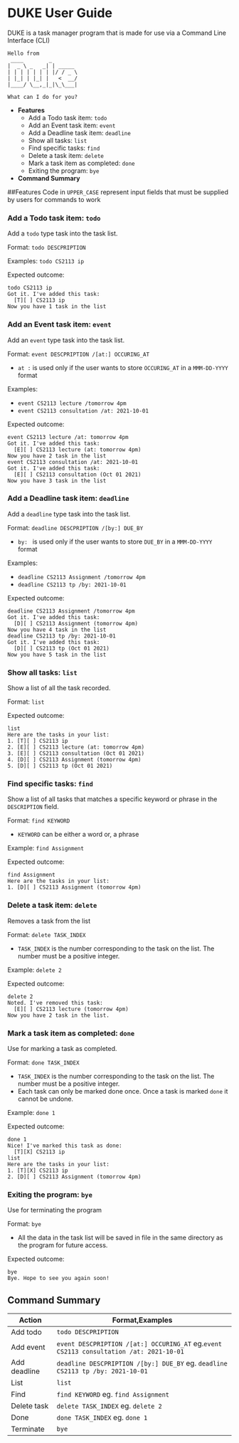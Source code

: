 # DUKE User Guide
DUKE is a task manager program that is made for use via a Command Line Interface (CLI)
```text
Hello from
 ____        _        
|  _ \ _   _| | _____ 
| | | | | | | |/ / _ \
| |_| | |_| |   <  __/
|____/ \__,_|_|\_\___|

What can I do for you?

```

* **Features**
    * Add a Todo task item: `todo`
    * Add an Event task item: `event`
    * Add a Deadline task item: `deadline`
    * Show all tasks: `list`
    * Find specific tasks: `find`
    * Delete a task item: `delete`
    * Mark a task item as completed: `done`
    * Exiting the program: `bye`
* **Command Summary**

##Features
Code in `UPPER_CASE` represent input fields that must be supplied by users for commands to work
### Add a Todo task item: `todo`
Add a `todo` type task into the task list.

Format: `todo DESCPRIPTION` 

Examples:
`todo CS2113 ip`

Expected outcome:
```text
todo CS2113 ip
Got it. I've added this task:
  [T][ ] CS2113 ip
Now you have 1 task in the list
```
### Add an Event task item: `event`
Add an `event` type task into the task list.

Format: `event DESCPRIPTION /[at:] OCCURING_AT`
* `at :` is used only if the user wants to store `OCCURING_AT` in a `MMM-DD-YYYY` format

Examples:
* `event CS2113 lecture /tomorrow 4pm`
* `event CS2113 consultation /at: 2021-10-01`

Expected outcome:
```text
event CS2113 lecture /at: tomorrow 4pm
Got it. I've added this task:
  [E][ ] CS2113 lecture (at: tomorrow 4pm)
Now you have 2 task in the list
event CS2113 consultation /at: 2021-10-01
Got it. I've added this task:
  [E][ ] CS2113 consultation (Oct 01 2021)
Now you have 3 task in the list
```

### Add a Deadline task item: `deadline`
Add a `deadline` type task into the task list.

Format: `deadline DESCPRIPTION /[by:] DUE_BY`
* `by: ` is used only if the user wants to store `DUE_BY` in a `MMM-DD-YYYY` format

Examples:
* `deadline CS2113 Assignment /tomorrow 4pm`
* `deadline CS2113 tp /by: 2021-10-01`

Expected outcome:
```text
deadline CS2113 Assignment /tomorrow 4pm
Got it. I've added this task:
  [D][ ] CS2113 Assignment (tomorrow 4pm)
Now you have 4 task in the list
deadline CS2113 tp /by: 2021-10-01
Got it. I've added this task:
  [D][ ] CS2113 tp (Oct 01 2021)
Now you have 5 task in the list
```

### Show all tasks: `list`
Show a list of all the task recorded.

Format: `list`

Expected outcome:
```text
list
Here are the tasks in your list:
1. [T][ ] CS2113 ip
2. [E][ ] CS2113 lecture (at: tomorrow 4pm)
3. [E][ ] CS2113 consultation (Oct 01 2021)
4. [D][ ] CS2113 Assignment (tomorrow 4pm)
5. [D][ ] CS2113 tp (Oct 01 2021)
```
### Find specific tasks: `find`
Show a list of all tasks that matches a specific keyword or phrase in the `DESCRIPTION` field.

Format: `find KEYWORD`
* `KEYWORD` can be either a word or, a phrase

Example:
`find Assignment`

Expected outcome:
```text
find Assignment 
Here are the tasks in your list:
1. [D][ ] CS2113 Assignment (tomorrow 4pm)
```
### Delete a task item: `delete`
Removes a task from the list

Format: `delete TASK_INDEX`
* `TASK_INDEX` is the number corresponding to the task on the list. The number must be a positive integer.

Example:
`delete 2`

Expected outcome:
```text
delete 2 
Noted. I've removed this task:
  [E][ ] CS2113 lecture (tomorrow 4pm)
Now you have 2 task in the list.
```
### Mark a task item as completed: `done`
Use for marking a task as completed.

Format: `done TASK_INDEX`
* `TASK_INDEX` is the number corresponding to the task on the list. The number must be a positive integer.
* Each task can only be marked done once. Once a task is marked `done` it cannot be undone. 

Example:
`done 1`

Expected outcome:
```text
done 1
Nice! I've marked this task as done:
  [T][X] CS2113 ip
list
Here are the tasks in your list:
1. [T][X] CS2113 ip
2. [D][ ] CS2113 Assignment (tomorrow 4pm)
```
### Exiting the program: `bye`
Use for terminating the program

Format:
`bye`
* All the data in the task list will be saved in file in the same directory as the program for future access.

Expected outcome:
```text
bye
Bye. Hope to see you again soon!
```

## Command Summary
Action | Format,Examples
------ | ---------------
Add todo | `todo DESCPRIPTION` 
Add event | `event DESCPRIPTION /[at:] OCCURING_AT` eg.`event CS2113 consultation /at: 2021-10-01`
Add deadline | `deadline DESCPRIPTION /[by:] DUE_BY` eg. `deadline CS2113 tp /by: 2021-10-01`
List | `list`
Find | `find KEYWORD` eg. `find Assignment`
Delete task | `delete TASK_INDEX` eg. `delete 2`
Done | `done TASK_INDEX` eg. `done 1`
Terminate | `bye`

